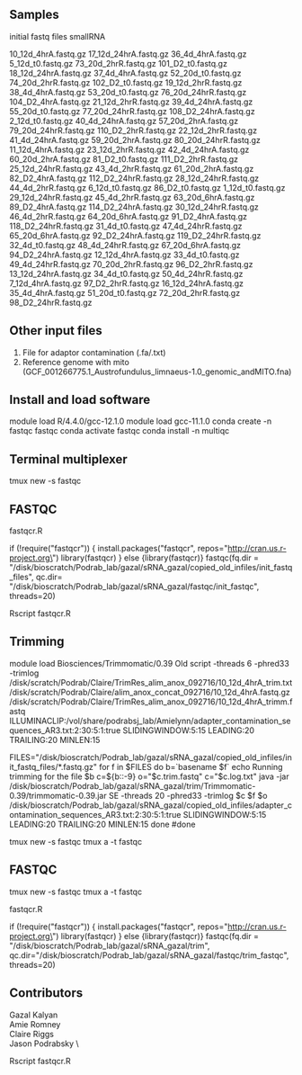 ## Samples
initial fastq files smallRNA


10_12d_4hrA.fastq.gz 17_12d_24hrA.fastq.gz 36_4d_4hrA.fastq.gz
5_12d_t0.fastq.gz 73_20d_2hrR.fastq.gz 101_D2_t0.fastq.gz
18_12d_24hrA.fastq.gz 37_4d_4hrA.fastq.gz 52_20d_t0.fastq.gz
74_20d_2hrR.fastq.gz 102_D2_t0.fastq.gz 19_12d_2hrR.fastq.gz
38_4d_4hrA.fastq.gz 53_20d_t0.fastq.gz 76_20d_24hrR.fastq.gz
104_D2_4hrA.fastq.gz 21_12d_2hrR.fastq.gz 39_4d_24hrA.fastq.gz
55_20d_t0.fastq.gz 77_20d_24hrR.fastq.gz 108_D2_24hrA.fastq.gz
2_12d_t0.fastq.gz 40_4d_24hrA.fastq.gz 57_20d_2hrA.fastq.gz
79_20d_24hrR.fastq.gz 110_D2_2hrR.fastq.gz 22_12d_2hrR.fastq.gz
41_4d_24hrA.fastq.gz 59_20d_2hrA.fastq.gz 80_20d_24hrR.fastq.gz
11_12d_4hrA.fastq.gz 23_12d_2hrR.fastq.gz 42_4d_24hrA.fastq.gz
60_20d_2hrA.fastq.gz 81_D2_t0.fastq.gz 111_D2_2hrR.fastq.gz
25_12d_24hrR.fastq.gz 43_4d_2hrR.fastq.gz 61_20d_2hrA.fastq.gz
82_D2_4hrA.fastq.gz 112_D2_24hrR.fastq.gz 28_12d_24hrR.fastq.gz
44_4d_2hrR.fastq.gz 6_12d_t0.fastq.gz 86_D2_t0.fastq.gz
1_12d_t0.fastq.gz 29_12d_24hrR.fastq.gz 45_4d_2hrR.fastq.gz
63_20d_6hrA.fastq.gz 89_D2_4hrA.fastq.gz 114_D2_24hrA.fastq.gz
30_12d_24hrR.fastq.gz 46_4d_2hrR.fastq.gz 64_20d_6hrA.fastq.gz
91_D2_4hrA.fastq.gz 118_D2_24hrR.fastq.gz 31_4d_t0.fastq.gz
47_4d_24hrR.fastq.gz 65_20d_6hrA.fastq.gz 92_D2_24hrA.fastq.gz
119_D2_24hrR.fastq.gz 32_4d_t0.fastq.gz 48_4d_24hrR.fastq.gz
67_20d_6hrA.fastq.gz 94_D2_24hrA.fastq.gz 12_12d_4hrA.fastq.gz
33_4d_t0.fastq.gz 49_4d_24hrR.fastq.gz 70_20d_2hrR.fastq.gz
96_D2_2hrR.fastq.gz 13_12d_24hrA.fastq.gz 34_4d_t0.fastq.gz
50_4d_24hrR.fastq.gz 7_12d_4hrA.fastq.gz 97_D2_2hrR.fastq.gz
16_12d_24hrA.fastq.gz 35_4d_4hrA.fastq.gz 51_20d_t0.fastq.gz
72_20d_2hrR.fastq.gz 98_D2_24hrR.fastq.gz

## Other input files
1. File for adaptor contamination (.fa/.txt)
2. Reference genome with mito (GCF_001266775.1_Austrofundulus_limnaeus-1.0_genomic_andMITO.fna)

## Install and load software

module load R/4.4.0/gcc-12.1.0 
module load gcc-11.1.0 
conda create -n fastqc fastqc 
conda activate fastqc 
conda install -n multiqc

## Terminal multiplexer

tmux new -s fastqc

## FASTQC 

fastqcr.R

if (!require(\"fastqcr\")) { install.packages(\"fastqcr\",
repos=\"http://cran.us.r-project.org\") library(fastqcr) } else
{library(fastqcr)} fastqc(fq.dir =
\"/disk/bioscratch/Podrab_lab/gazal/sRNA_gazal/copied_old_infiles/init_fastq_files\",
qc.dir=
\"/disk/bioscratch/Podrab_lab/gazal/sRNA_gazal/fastqc/init_fastqc\",
threads=20)

Rscript fastqcr.R

## Trimming 

module load Biosciences/Trimmomatic/0.39 Old script -threads 6 -phred33
-trimlog
/disk/scratch/Podrab/Claire/TrimRes_alim_anox_092716/10_12d_4hrA_trim.txt
/disk/scratch/Podrab/Claire/alim_anox_concat_092716/10_12d_4hrA.fastq.gz
/disk/scratch/Podrab/Claire/TrimRes_alim_anox_092716/10_12d_4hrA_trimm.fastq
ILLUMINACLIP:/vol/share/podrabsj_lab/Amielynn/adapter_contamination_sequences_AR3.txt:2:30:5:1:true
SLIDINGWINDOW:5:15 LEADING:20 TRAILING:20 MINLEN:15

FILES=\"/disk/bioscratch/Podrab_lab/gazal/sRNA_gazal/copied_old_infiles/init_fastq_files/\*.fastq.gz\"
for f in \$FILES do b=\`basename \$f\` echo Running trimming for the
file \$b c=\${b::-9} o=\"\$c.trim.fastq\" c=\"\$c.log.txt\" java -jar
/disk/bioscratch/Podrab_lab/gazal/sRNA_gazal/trim/Trimmomatic-0.39/trimmomatic-0.39.jar
SE -threads 20 -phred33 -trimlog \$c \$f \$o
/disk/bioscratch/Podrab_lab/gazal/sRNA_gazal/copied_old_infiles/adapter_contamination_sequences_AR3.txt:2:30:5:1:true
SLIDINGWINDOW:5:15 LEADING:20 TRAILING:20 MINLEN:15 done #done

tmux new -s fastqc tmux a -t fastqc

## FASTQC 

tmux new -s fastqc tmux a -t fastqc

fastqcr.R

if (!require(\"fastqcr\")) { install.packages(\"fastqcr\",
repos=\"http://cran.us.r-project.org\") library(fastqcr) } else
{library(fastqcr)} fastqc(fq.dir =
\"/disk/bioscratch/Podrab_lab/gazal/sRNA_gazal/trim\",
qc.dir=\"/disk/bioscratch/Podrab_lab/gazal/sRNA_gazal/fastqc/trim_fastqc\",
threads=20)

## Contributors
Gazal Kalyan \
Amie Romney \
Claire Riggs \
Jason Podrabsky \




Rscript fastqcr.R
